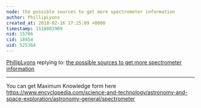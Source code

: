 ```yaml
---
node: the possible sources to get more spectrometer information 
author: PhillipLyons
created_at: 2018-02-16 17:25:09 +0000
timestamp: 1518801909
nid: 15706
cid: 18454
uid: 525364
---
```




[PhillipLyons](../profile/PhillipLyons) replying to: [the possible sources to get more spectrometer information ](../notes/Vendy/02-08-2018/the-possible-sources-to-get-more-spectrometer-information)

----
You can get Maximum Knowledge form here https://www.encyclopedia.com/science-and-technology/astronomy-and-space-exploration/astronomy-general/spectrometer